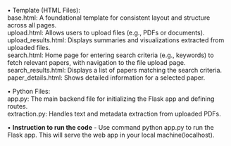 •	Template (HTML Files):  
base.html: A foundational template for consistent layout and structure across all pages.  
upload.html: Allows users to upload files (e.g., PDFs or documents).  
upload_results.html: Displays summaries and visualizations extracted from uploaded files.  
search.html: Home page for entering search criteria (e.g., keywords) to fetch relevant papers, with navigation to the file upload page.  
search_results.html: Displays a list of papers matching the search criteria.  
paper_details.html: Shows detailed information for a selected paper.  

•	Python Files:  
app.py: The main backend file for initializing the Flask app and defining routes.  
extraction.py: Handles text and metadata extraction from uploaded PDFs.

• **Instruction to run the code** - Use command python app.py to run the Flask app. This will serve the web app in your local machine(localhost).
